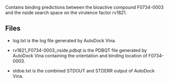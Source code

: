 Contains binding predictions between the bioactive compound F0734-0003 and the nside search space on the virulence factor rv1821.

## Files

- log.txt is the log file generated by AutoDock Vina.

- rv1821_F0734-0003_nside.pdbqt is the PDBQT file generated by AutoDock Vina containing the orientation and binding location of F0734-0003.

- stdoe.txt is the combined STDOUT and STDERR output of AutoDock Vina.

